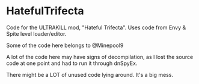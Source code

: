 # HatefulTrifecta
Code for the ULTRAKILL mod, "Hateful Trifecta". Uses code from Envy &amp; Spite level loader/editor.

Some of the code here belongs to @Minepool9

A lot of the code here may have signs of decompilation, as I lost the source code at one point and had to run it through dnSpyEx.

There might be a LOT of unused code lying around. It's a big mess.
